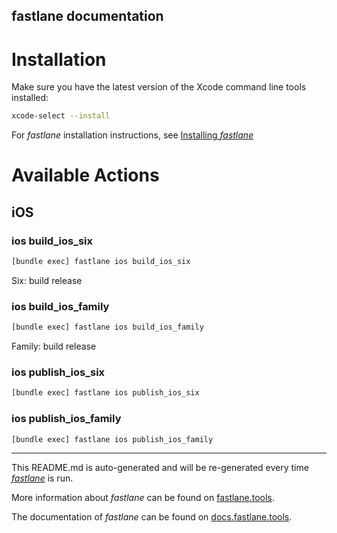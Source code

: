 fastlane documentation
----

# Installation

Make sure you have the latest version of the Xcode command line tools installed:

```sh
xcode-select --install
```

For _fastlane_ installation instructions, see [Installing _fastlane_](https://docs.fastlane.tools/#installing-fastlane)

# Available Actions

## iOS

### ios build_ios_six

```sh
[bundle exec] fastlane ios build_ios_six
```

Six: build release

### ios build_ios_family

```sh
[bundle exec] fastlane ios build_ios_family
```

Family: build release

### ios publish_ios_six

```sh
[bundle exec] fastlane ios publish_ios_six
```



### ios publish_ios_family

```sh
[bundle exec] fastlane ios publish_ios_family
```



----

This README.md is auto-generated and will be re-generated every time [_fastlane_](https://fastlane.tools) is run.

More information about _fastlane_ can be found on [fastlane.tools](https://fastlane.tools).

The documentation of _fastlane_ can be found on [docs.fastlane.tools](https://docs.fastlane.tools).
